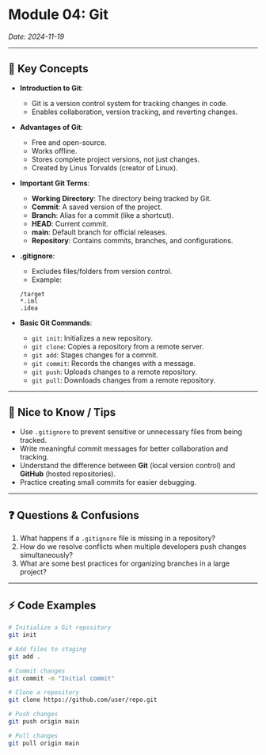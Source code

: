 # Module 04: Git
*Date: 2024-11-19*

---

## 📝 Key Concepts
- **Introduction to Git**:
    - Git is a version control system for tracking changes in code.
    - Enables collaboration, version tracking, and reverting changes.

- **Advantages of Git**:
    - Free and open-source.
    - Works offline.
    - Stores complete project versions, not just changes.
    - Created by Linus Torvalds (creator of Linux).

- **Important Git Terms**:
    - **Working Directory**: The directory being tracked by Git.
    - **Commit**: A saved version of the project.
    - **Branch**: Alias for a commit (like a shortcut).
    - **HEAD**: Current commit.
    - **main**: Default branch for official releases.
    - **Repository**: Contains commits, branches, and configurations.

- **.gitignore**:
    - Excludes files/folders from version control.
    - Example:
    ```
    /target  
    *.iml  
    .idea  
    ```  

- **Basic Git Commands**:
    - `git init`: Initializes a new repository.
    - `git clone`: Copies a repository from a remote server.
    - `git add`: Stages changes for a commit.
    - `git commit`: Records the changes with a message.
    - `git push`: Uploads changes to a remote repository.
    - `git pull`: Downloads changes from a remote repository.

---

## 🔑 Nice to Know / Tips
- Use `.gitignore` to prevent sensitive or unnecessary files from being tracked.
- Write meaningful commit messages for better collaboration and tracking.
- Understand the difference between **Git** (local version control) and **GitHub** (hosted repositories).
- Practice creating small commits for easier debugging.

---

## ❓ Questions & Confusions
1. What happens if a `.gitignore` file is missing in a repository?
2. How do we resolve conflicts when multiple developers push changes simultaneously?
3. What are some best practices for organizing branches in a large project?

---

## ⚡ Code Examples
```bash
# Initialize a Git repository
git init

# Add files to staging
git add .

# Commit changes
git commit -m "Initial commit"

# Clone a repository
git clone https://github.com/user/repo.git

# Push changes
git push origin main

# Pull changes
git pull origin main
